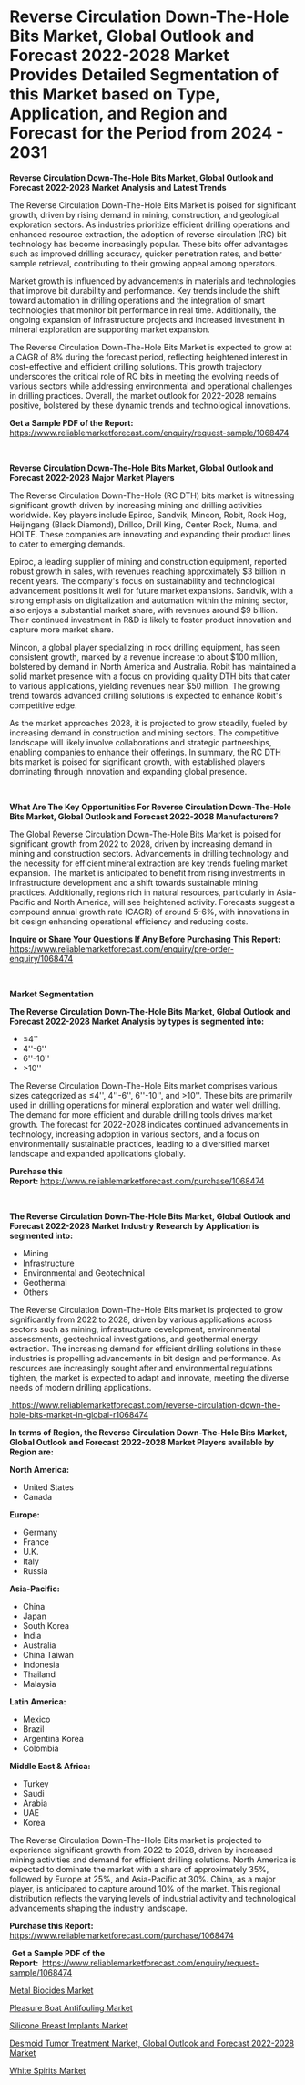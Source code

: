 <p><h1>Reverse Circulation Down-The-Hole Bits Market, Global Outlook and Forecast 2022-2028 Market Provides Detailed Segmentation of this Market based on Type, Application, and Region and Forecast for the Period from 2024 - 2031</h1></p><p><strong>Reverse Circulation Down-The-Hole Bits Market, Global Outlook and Forecast 2022-2028 Market Analysis and Latest Trends</strong></p>
<p><p>The Reverse Circulation Down-The-Hole Bits Market is poised for significant growth, driven by rising demand in mining, construction, and geological exploration sectors. As industries prioritize efficient drilling operations and enhanced resource extraction, the adoption of reverse circulation (RC) bit technology has become increasingly popular. These bits offer advantages such as improved drilling accuracy, quicker penetration rates, and better sample retrieval, contributing to their growing appeal among operators.</p><p>Market growth is influenced by advancements in materials and technologies that improve bit durability and performance. Key trends include the shift toward automation in drilling operations and the integration of smart technologies that monitor bit performance in real time. Additionally, the ongoing expansion of infrastructure projects and increased investment in mineral exploration are supporting market expansion.</p><p>The Reverse Circulation Down-The-Hole Bits Market is expected to grow at a CAGR of 8% during the forecast period, reflecting heightened interest in cost-effective and efficient drilling solutions. This growth trajectory underscores the critical role of RC bits in meeting the evolving needs of various sectors while addressing environmental and operational challenges in drilling practices. Overall, the market outlook for 2022-2028 remains positive, bolstered by these dynamic trends and technological innovations.</p></p>
<p><strong>Get a Sample PDF of the Report:&nbsp;</strong> <a href="https://www.reliablemarketforecast.com/enquiry/request-sample/1068474?utm_campaign=1169&utm_medium=2&utm_source=Github&utm_content=ia&utm_term=03122024&utm_id=reverse-circulation-down-the-hole-bits-market-global-outlook-and-forecast-2022-2028">https://www.reliablemarketforecast.com/enquiry/request-sample/1068474</a></p>
<p>&nbsp;</p>
<p><strong>Reverse Circulation Down-The-Hole Bits Market, Global Outlook and Forecast 2022-2028 Major Market Players</strong></p>
<p><p>The Reverse Circulation Down-The-Hole (RC DTH) bits market is witnessing significant growth driven by increasing mining and drilling activities worldwide. Key players include Epiroc, Sandvik, Mincon, Robit, Rock Hog, Heijingang (Black Diamond), Drillco, Drill King, Center Rock, Numa, and HOLTE. These companies are innovating and expanding their product lines to cater to emerging demands.</p><p>Epiroc, a leading supplier of mining and construction equipment, reported robust growth in sales, with revenues reaching approximately $3 billion in recent years. The company's focus on sustainability and technological advancement positions it well for future market expansions. Sandvik, with a strong emphasis on digitalization and automation within the mining sector, also enjoys a substantial market share, with revenues around $9 billion. Their continued investment in R&D is likely to foster product innovation and capture more market share.</p><p>Mincon, a global player specializing in rock drilling equipment, has seen consistent growth, marked by a revenue increase to about $100 million, bolstered by demand in North America and Australia. Robit has maintained a solid market presence with a focus on providing quality DTH bits that cater to various applications, yielding revenues near $50 million. The growing trend towards advanced drilling solutions is expected to enhance Robit's competitive edge.</p><p>As the market approaches 2028, it is projected to grow steadily, fueled by increasing demand in construction and mining sectors. The competitive landscape will likely involve collaborations and strategic partnerships, enabling companies to enhance their offerings. In summary, the RC DTH bits market is poised for significant growth, with established players dominating through innovation and expanding global presence.</p></p>
<p>&nbsp;</p>
<p><strong>What Are The Key Opportunities For Reverse Circulation Down-The-Hole Bits Market, Global Outlook and Forecast 2022-2028 Manufacturers?</strong></p>
<p><p>The Global Reverse Circulation Down-The-Hole Bits Market is poised for significant growth from 2022 to 2028, driven by increasing demand in mining and construction sectors. Advancements in drilling technology and the necessity for efficient mineral extraction are key trends fueling market expansion. The market is anticipated to benefit from rising investments in infrastructure development and a shift towards sustainable mining practices. Additionally, regions rich in natural resources, particularly in Asia-Pacific and North America, will see heightened activity. Forecasts suggest a compound annual growth rate (CAGR) of around 5-6%, with innovations in bit design enhancing operational efficiency and reducing costs.</p></p>
<p><strong>Inquire or Share Your Questions If Any Before Purchasing This Report:</strong> <a href="https://www.reliablemarketforecast.com/enquiry/pre-order-enquiry/1068474?utm_campaign=1169&utm_medium=2&utm_source=Github&utm_content=ia&utm_term=03122024&utm_id=reverse-circulation-down-the-hole-bits-market-global-outlook-and-forecast-2022-2028">https://www.reliablemarketforecast.com/enquiry/pre-order-enquiry/1068474</a></p>
<p>&nbsp;</p>
<p><strong>Market Segmentation</strong></p>
<p><strong>The Reverse Circulation Down-The-Hole Bits Market, Global Outlook and Forecast 2022-2028 Market Analysis by types is segmented into:</strong></p>
<p><ul><li>≤4''</li><li>4''-6''</li><li>6''-10''</li><li>>10''</li></ul></p>
<p><p>The Reverse Circulation Down-The-Hole Bits market comprises various sizes categorized as ≤4'', 4''-6'', 6''-10'', and >10''. These bits are primarily used in drilling operations for mineral exploration and water well drilling. The demand for more efficient and durable drilling tools drives market growth. The forecast for 2022-2028 indicates continued advancements in technology, increasing adoption in various sectors, and a focus on environmentally sustainable practices, leading to a diversified market landscape and expanded applications globally.</p></p>
<p><strong>Purchase this Report:&nbsp;</strong><a href="https://www.reliablemarketforecast.com/purchase/1068474?utm_campaign=1169&utm_medium=2&utm_source=Github&utm_content=ia&utm_term=03122024&utm_id=reverse-circulation-down-the-hole-bits-market-global-outlook-and-forecast-2022-2028">https://www.reliablemarketforecast.com/purchase/1068474</a></p>
<p>&nbsp;</p>
<p><strong>The Reverse Circulation Down-The-Hole Bits Market, Global Outlook and Forecast 2022-2028 Market Industry Research by Application is segmented into:</strong></p>
<p><ul><li>Mining</li><li>Infrastructure</li><li>Environmental and Geotechnical</li><li>Geothermal</li><li>Others</li></ul></p>
<p><p>The Reverse Circulation Down-The-Hole Bits market is projected to grow significantly from 2022 to 2028, driven by various applications across sectors such as mining, infrastructure development, environmental assessments, geotechnical investigations, and geothermal energy extraction. The increasing demand for efficient drilling solutions in these industries is propelling advancements in bit design and performance. As resources are increasingly sought after and environmental regulations tighten, the market is expected to adapt and innovate, meeting the diverse needs of modern drilling applications.</p></p>
<p><a href="https://www.reliablemarketforecast.com/reverse-circulation-down-the-hole-bits-market-in-global-r1068474?utm_campaign=1169&utm_medium=2&utm_source=Github&utm_content=ia&utm_term=03122024&utm_id=reverse-circulation-down-the-hole-bits-market-global-outlook-and-forecast-2022-2028">&nbsp;https://www.reliablemarketforecast.com/reverse-circulation-down-the-hole-bits-market-in-global-r1068474</a></p>
<p><strong>In terms of Region, the Reverse Circulation Down-The-Hole Bits Market, Global Outlook and Forecast 2022-2028 Market Players available by Region are:</strong></p>
<p>
    <p> <strong> North America: </strong>
        <ul>
            <li>United States</li>
            <li>Canada</li>
        </ul>
        </p> 
    <p> <strong> Europe: </strong>
        <ul>
            <li>Germany</li>
            <li>France</li>
            <li>U.K.</li>
            <li>Italy</li>
            <li>Russia</li>
        </ul>
        </p> 
    <p> <strong> Asia-Pacific: </strong>
        <ul>
            <li>China</li>
            <li>Japan</li>
            <li>South Korea</li>
            <li>India</li>
            <li>Australia</li>
            <li>China Taiwan</li>
            <li>Indonesia</li>
            <li>Thailand</li>
            <li>Malaysia</li>
        </ul>
        </p> 
    <p> <strong> Latin America: </strong>
        <ul>
            <li>Mexico</li>
            <li>Brazil</li>
            <li>Argentina Korea</li>
            <li>Colombia</li>
        </ul>
        </p> 
    <p> <strong> Middle East & Africa: </strong>
        <ul>
            <li>Turkey</li>
            <li>Saudi</li>
            <li>Arabia</li>
            <li>UAE</li>
            <li>Korea</li>
        </ul>
    </p>
    </p>
<p><p>The Reverse Circulation Down-The-Hole Bits market is projected to experience significant growth from 2022 to 2028, driven by increased mining activities and demand for efficient drilling solutions. North America is expected to dominate the market with a share of approximately 35%, followed by Europe at 25%, and Asia-Pacific at 30%. China, as a major player, is anticipated to capture around 10% of the market. This regional distribution reflects the varying levels of industrial activity and technological advancements shaping the industry landscape.</p></p>
<p><strong>Purchase this Report: </strong><a href="https://www.reliablemarketforecast.com/purchase/1068474?utm_campaign=1169&utm_medium=2&utm_source=Github&utm_content=ia&utm_term=03122024&utm_id=reverse-circulation-down-the-hole-bits-market-global-outlook-and-forecast-2022-2028">https://www.reliablemarketforecast.com/purchase/1068474</a></p>
<p>&nbsp;<strong>Get a Sample PDF of the Report:&nbsp;&nbsp;</strong><a href="https://www.reliablemarketforecast.com/enquiry/request-sample/1068474?utm_campaign=1169&utm_medium=2&utm_source=Github&utm_content=ia&utm_term=03122024&utm_id=reverse-circulation-down-the-hole-bits-market-global-outlook-and-forecast-2022-2028">https://www.reliablemarketforecast.com/enquiry/request-sample/1068474</a></p>
<p><strong></strong></p>
<p><p><a href="https://www.linkedin.com/pulse/metal-biocides-momentum-charting-88-cagr-path-2024-2031-7odyc?utm_campaign=1169&utm_medium=2&utm_source=Github&utm_content=ia&utm_term=03122024&utm_id=reverse-circulation-down-the-hole-bits-market-global-outlook-and-forecast-2022-2028">Metal Biocides Market</a></p><p><a href="https://issuu.com/reportprime-2/docs/pleasure-boat-antifouling-market-size-2030.pptx?utm_campaign=1169&utm_medium=2&utm_source=Github&utm_content=ia&utm_term=03122024&utm_id=reverse-circulation-down-the-hole-bits-market-global-outlook-and-forecast-2022-2028">Pleasure Boat Antifouling Market</a></p><p><a href="https://issuu.com/reportprime-2/docs/silicone-breast-implants-market-size-2030.pptx?utm_campaign=1169&utm_medium=2&utm_source=Github&utm_content=ia&utm_term=03122024&utm_id=reverse-circulation-down-the-hole-bits-market-global-outlook-and-forecast-2022-2028">Silicone Breast Implants Market</a></p><p><a href="https://github.com/pizolina/Market-Research-Report-List-6/blob/main/desmoid-tumor-treatment-market-global-outlook-and-forecast-2022-2028-market.md?utm_campaign=1169&utm_medium=2&utm_source=Github&utm_content=ia&utm_term=03122024&utm_id=reverse-circulation-down-the-hole-bits-market-global-outlook-and-forecast-2022-2028">Desmoid Tumor Treatment Market, Global Outlook and Forecast 2022-2028 Market</a></p><p><a href="https://www.linkedin.com/pulse/white-spirits-market-consolidation-impact-structure-2024-2031-wnuzc?utm_campaign=1169&utm_medium=2&utm_source=Github&utm_content=ia&utm_term=03122024&utm_id=reverse-circulation-down-the-hole-bits-market-global-outlook-and-forecast-2022-2028">White Spirits Market</a></p></p>